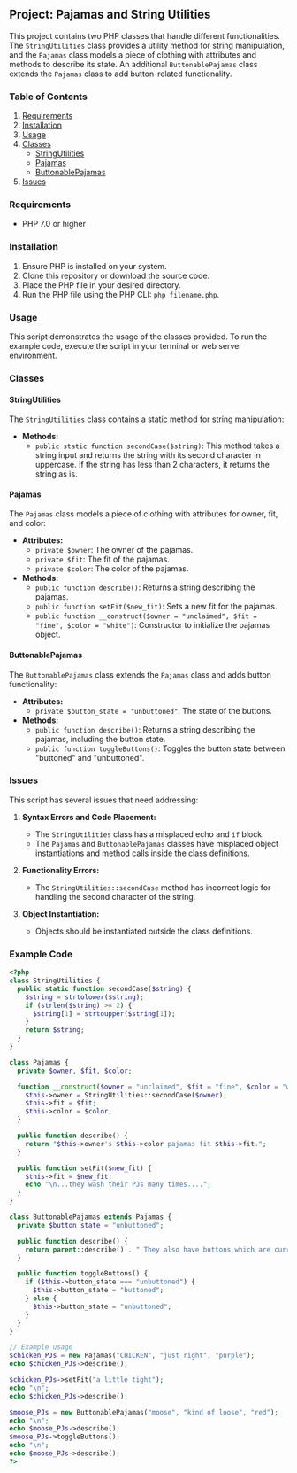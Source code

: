 ## Project: Pajamas and String Utilities

This project contains two PHP classes that handle different functionalities. The `StringUtilities` class provides a utility method for string manipulation, and the `Pajamas` class models a piece of clothing with attributes and methods to describe its state. An additional `ButtonablePajamas` class extends the `Pajamas` class to add button-related functionality.

### Table of Contents

1. [Requirements](#requirements)
2. [Installation](#installation)
3. [Usage](#usage)
4. [Classes](#classes)
    - [StringUtilities](#stringutilities)
    - [Pajamas](#pajamas)
    - [ButtonablePajamas](#buttonablepajamas)
5. [Issues](#issues)

### Requirements

- PHP 7.0 or higher

### Installation

1. Ensure PHP is installed on your system.
2. Clone this repository or download the source code.
3. Place the PHP file in your desired directory.
4. Run the PHP file using the PHP CLI: `php filename.php`.

### Usage

This script demonstrates the usage of the classes provided. To run the example code, execute the script in your terminal or web server environment.

### Classes

#### StringUtilities

The `StringUtilities` class contains a static method for string manipulation:

- **Methods:**
  - `public static function secondCase($string)`: This method takes a string input and returns the string with its second character in uppercase. If the string has less than 2 characters, it returns the string as is.

#### Pajamas

The `Pajamas` class models a piece of clothing with attributes for owner, fit, and color:

- **Attributes:**
  - `private $owner`: The owner of the pajamas.
  - `private $fit`: The fit of the pajamas.
  - `private $color`: The color of the pajamas.
- **Methods:**
  - `public function describe()`: Returns a string describing the pajamas.
  - `public function setFit($new_fit)`: Sets a new fit for the pajamas.
  - `public function __construct($owner = "unclaimed", $fit = "fine", $color = "white")`: Constructor to initialize the pajamas object.

#### ButtonablePajamas

The `ButtonablePajamas` class extends the `Pajamas` class and adds button functionality:

- **Attributes:**
  - `private $button_state = "unbuttoned"`: The state of the buttons.
- **Methods:**
  - `public function describe()`: Returns a string describing the pajamas, including the button state.
  - `public function toggleButtons()`: Toggles the button state between "buttoned" and "unbuttoned".

### Issues

This script has several issues that need addressing:
1. **Syntax Errors and Code Placement:**
   - The `StringUtilities` class has a misplaced echo and `if` block.
   - The `Pajamas` and `ButtonablePajamas` classes have misplaced object instantiations and method calls inside the class definitions.

2. **Functionality Errors:**
   - The `StringUtilities::secondCase` method has incorrect logic for handling the second character of the string.

3. **Object Instantiation:**
   - Objects should be instantiated outside the class definitions.

### Example Code

```php
<?php
class StringUtilities {
  public static function secondCase($string) {
    $string = strtolower($string);
    if (strlen($string) >= 2) {
      $string[1] = strtoupper($string[1]);
    }
    return $string;
  }
}

class Pajamas {
  private $owner, $fit, $color;

  function __construct($owner = "unclaimed", $fit = "fine", $color = "white") {
    $this->owner = StringUtilities::secondCase($owner);
    $this->fit = $fit;
    $this->color = $color;
  }

  public function describe() {
    return "$this->owner's $this->color pajamas fit $this->fit.";
  }

  public function setFit($new_fit) {
    $this->fit = $new_fit;
    echo "\n...they wash their PJs many times....";
  }
}

class ButtonablePajamas extends Pajamas {
  private $button_state = "unbuttoned";

  public function describe() {
    return parent::describe() . " They also have buttons which are currently $this->button_state.";
  }

  public function toggleButtons() {
    if ($this->button_state === "unbuttoned") {
      $this->button_state = "buttoned";
    } else {
      $this->button_state = "unbuttoned";
    }
  }
}

// Example usage
$chicken_PJs = new Pajamas("CHICKEN", "just right", "purple");
echo $chicken_PJs->describe();

$chicken_PJs->setFit("a little tight");
echo "\n";
echo $chicken_PJs->describe();

$moose_PJs = new ButtonablePajamas("moose", "kind of loose", "red");
echo "\n";
echo $moose_PJs->describe();
$moose_PJs->toggleButtons();
echo "\n";
echo $moose_PJs->describe();
?>
```

